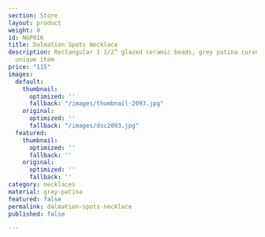 ```yaml
---
section: Store
layout: product
weight: 0
id: NGP016
title: Dalmation Spots Necklace
description: Rectangular 1 1/2” glazed ceramic beads, grey patina curved spacer beads,
  unique item
price: "115"
images:
  default:
    thumbnail:
      optimized: ''
      fallback: "/images/thumbnail-2093.jpg"
    original:
      optimized: ''
      fallback: "/images/dsc2093.jpg"
  featured:
    thumbnail:
      optimized: ''
      fallback: ''
    original:
      optimized: ''
      fallback: ''
category: necklaces
material: grey-patina
featured: false
permalink: dalmation-spots-necklace
published: false

---
```

